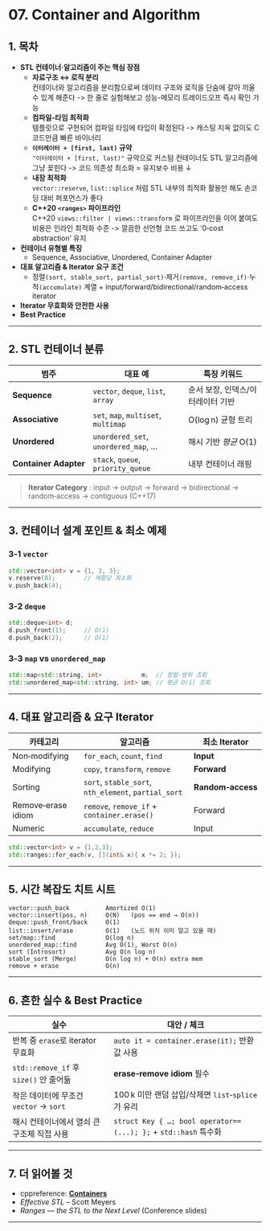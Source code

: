 # 07. Container and Algorithm

## 1. 목차
- **STL 컨테이너·알고리즘이 주는 핵심 장점**
  - **자료구조 ↔ 로직 분리**  
    컨테이너와 알고리즘을 분리함으로써 데이터 구조와 로직을 단숨에 갈아 끼울 수 있게 해준다 -> 한 줄로 실험해보고 성능-메모리 트레이드오프 즉시 확인 가능
  - **컴파일‑타임 최적화**  
    템플릿으로 구현되어 컴파일 타임에 타입이 확정된다 -> 캐스팅 지옥 없이도 C 코드만큼 빠른 바이너리
  - **`이터레이터 + [first, last)` 규약**  
    `"이터레이터 + [first, last)"` 규악으로 커스텀 컨테이너도 STL 알고리즘에 그냥 꽂힌다 -> 코드 의존성 최소화 = 유지보수 비용 ↓
  - **내장 최적화**  
    `vector::reserve`, `list::splice` 처럼 STL 내부의 최적화 활용만 해도 손코딩 대비 퍼포먼스가 좋다
  - **C++20 `<ranges>` 파이프라인**  
    C++20 `views::filter | views::transform` 로 파이프라인을 이어 붙여도 비용은 인라인 최적화 수준 -> 깔끔한 선언형 코드 쓰고도 ‘0‑cost abstraction’ 유지
- **컨테이너 유형별 특징**
  - Sequence, Associative, Unordered, Container Adapter
- **대표 알고리즘 & Iterator 요구 조건**
  - 정렬`(sort, stable_sort, partial_sort)`·제거`(remove, remove_if)`·누적`(accumulate)` 계열 + input/forward/bidirectional/random‑access iterator
- **Iterator 무효화와 안전한 사용**
- **Best Practice**

---

## 2. STL 컨테이너 분류

| 범주 | 대표 예 | 특징 키워드 |
|------|---------|-------------|
| **Sequence** | `vector`, `deque`, `list`, `array` | 순서 보장, 인덱스/이터레이터 기반 |
| **Associative** | `set`, `map`, `multiset`, `multimap` | O(log n) 균형 트리 |
| **Unordered** | `unordered_set`, `unordered_map`, … | 해시 기반 *평균* O(1) |
| **Container Adapter** | `stack`, `queue`, `priority_queue` | 내부 컨테이너 래핑 |

> **Iterator Category** : input → output → forward → bidirectional → random‑access → contiguous (C++17)

---

## 3. 컨테이너 설계 포인트 & 최소 예제

### 3‑1 `vector`
```cpp
std::vector<int> v = {1, 2, 3};
v.reserve(8);        // 재할당 최소화
v.push_back(4);
````

### 3‑2 `deque`

```cpp
std::deque<int> d;
d.push_front(1);     // O(1)
d.push_back(2);      // O(1)
```

### 3‑3 `map` vs `unordered_map`

```cpp
std::map<std::string, int>           m;  // 정렬·범위 조회
std::unordered_map<std::string, int> um; // 평균 O(1) 조회
```

---

## 4. 대표 알고리즘 & 요구 Iterator

| 카테고리               | 알고리즘                                                 | 최소 Iterator       |
| ------------------ | ---------------------------------------------------- | ----------------- |
| Non‑modifying      | `for_each`, `count`, `find`                          | **Input**         |
| Modifying          | `copy`, `transform`, `remove`                        | **Forward**       |
| Sorting            | `sort`, `stable_sort`, `nth_element`, `partial_sort` | **Random‑access** |
| Remove‑erase idiom | `remove`, `remove_if` + `container.erase()`          | Forward           |
| Numeric            | `accumulate`, `reduce`                               | Input             |

```cpp
std::vector<int> v = {1,2,3};
std::ranges::for_each(v, [](int& x){ x *= 2; });
```

---

## 5. 시간 복잡도 치트 시트

```text
vector::push_back          Amortized O(1)
vector::insert(pos, n)     O(N)   (pos == end → O(n))
deque::push_front/back     O(1)
list::insert/erase         O(1)   (노드 위치 이미 알고 있을 때)
set/map::find              O(log n)
unordered_map::find        Avg O(1), Worst O(n)
sort (Introsort)           Avg O(n log n)
stable_sort (Merge)        O(n log n) + O(n) extra mem
remove + erase             O(n)
```

---

## 6. 흔한 실수 & Best Practice

| 실수                                | 대안 / 체크                                                      |
| --------------------------------- | ------------------------------------------------------------ |
| 반복 중 `erase`로 iterator 무효화        | `auto it = container.erase(it);` 반환값 사용                      |
| `std::remove_if` 후 `size()` 안 줄어듦 | **erase‑remove idiom** 필수                                    |
| 작은 데이터에 무조건 `vector` → `sort`     | 100 k 미만 랜덤 삽입/삭제면 `list`‑`splice` 가 유리                      |
| 해시 컨테이너에서 열쇠 큰 구조체 직접 사용          | `struct Key { …; bool operator==(...); };` + `std::hash` 특수화 |

---

## 7. 더 읽어볼 것

* cppreference: **[Containers](https://en.cppreference.com/w/cpp/container)**
* *Effective STL* – Scott Meyers
* *Ranges — the STL to the Next Level* (Conference slides)

---

```
```

